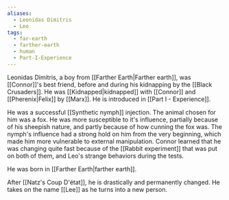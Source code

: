 ```yaml
---
aliases:
  - Leonidas Dimitris
  - Leo
tags:
  - far-earth
  - farther-earth
  - human
  - Part-I-Experience
---
```

Leonidas Dimitris, a boy from [[Farther Earth|Farther earth]], was [[Connor]]'s best friend, before and during his kidnapping by the [[Black Crusaders]]. He was [[Kidnapped|kidnapped]] with [[Connor]] and [[Pherenix|Felix]] by [[Marx]]. He is introduced in [[Part I - Experience]].

He was a successful [[Synthetic nymph]] injection. The animal chosen for him was a fox. He was more susceptible to it's influence, partially because of his sheepish nature, and partly because of how cunning the fox was. The nymph's influence had a strong hold on him from the very beginning, which made him more vulnerable to external manipulation. Connor learned that he was changing quite fast because of the [[Rabbit experiment]] that was put on both of them, and Leo's strange behaviors during the tests.

He was born in [[Farther Earth|farther earth]].

After [[Natz's Coup D'état]], he is drastically and permanently changed. He takes on the name [[Lee]] as he turns into a new person.